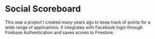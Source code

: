 # Social Scoreboard

This was a project I created many years ago to keep track of points for a wide range of applications. It integrates with Facebook login through Firebase Authentication and saves scores to Firestore. 